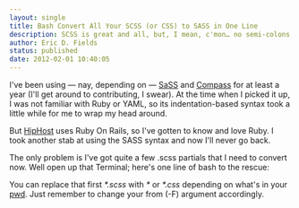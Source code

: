 ```yaml
---
layout: single
title: Bash Convert All Your SCSS (or CSS) to SASS in One Line
description: SCSS is great and all, but, I mean, c'mon… no semi-colons!
author: Eric D. Fields
status: published
date: 2012-02-01 10:40:05
---
```


I've been using — nay, depending on — [SaSS](http://sass-lang.com) and [Compass](http://compass-style.org) for at least a year (I'll get around to contributing, I swear). At the time when I picked it up, I was not familiar with Ruby or YAML, so its indentation-based syntax took a little while for me to wrap my head around.

But [HipHost](http://hiphost.com) uses Ruby On Rails, so I've gotten to know and love Ruby. I took another stab at using the SASS syntax and now I'll never go back.

The only problem is I've got quite a few .scss partials that I need to convert now. Well open up that Terminal; here's one line of bash to the rescue:

<script src="https://gist.github.com/1717578.js?file=gistfile1.txt"></script>

You can replace that first *\*.scss* with *\** or *\*.css* depending on what's in your [pwd](http://en.wikipedia.org/wiki/Pwd). Just remember to change your from (-F) argument accordingly.